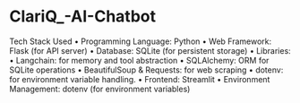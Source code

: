 # ClariQ_-AI-Chatbot
Tech Stack Used
• Programming Language: Python
• Web Framework: Flask (for API server)
• Database: SQLite (for persistent storage)
• Libraries:
• Langchain: for memory and tool abstraction
• SQLAlchemy: ORM for SQLite operations
• BeautifulSoup & Requests: for web scraping
• dotenv: for environment variable handling.
• Frontend: Streamlit 
• Environment Management: dotenv (for environment variables)
